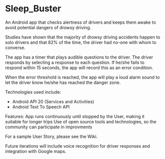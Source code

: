 Sleep_Buster
============

An Android app that checks alertness of drivers and keeps them awake to avoid potential dangers of drowsy driving.

Studies have shown that the majority of drowsy driving accidents happen to solo drivers and that 82% of 
the time,  the driver had no-one with whom to converse. 

The app has a timer that plays audible questions to the driver. The driver responds by selecting a response to each question. 
If he/she fails to respond within 15 seconds, the app will record this as an error condition. 

When the error threshold is reached, the app will play a loud alarm sound to let the driver know he/she has reached the danger zone. 

Technologies used include:
- Android API 20 (Services and Activities)
- Android Text To Speech API 

Features:
App runs continuously until stopped by the User, making it suitable for longer trips
Use of open source tools and technologies, so the community can participate in improvments

For a sample User Story, please see the Wiki. 

Future iterations will include voice recognition for driver responses and integration with Google maps. 
